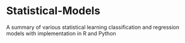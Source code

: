 # Statistical-Models
A summary of various statistical learning classification and regression models with implementation in R and Python
